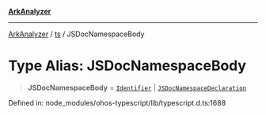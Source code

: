 [**ArkAnalyzer**](../../../../README.md)

***

[ArkAnalyzer](../../../../globals.md) / [ts](../README.md) / JSDocNamespaceBody

# Type Alias: JSDocNamespaceBody

> **JSDocNamespaceBody** = [`Identifier`](../interfaces/Identifier.md) \| [`JSDocNamespaceDeclaration`](../interfaces/JSDocNamespaceDeclaration.md)

Defined in: node\_modules/ohos-typescript/lib/typescript.d.ts:1688
